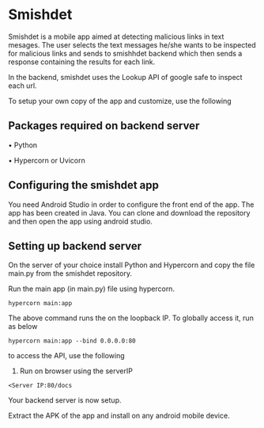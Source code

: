 # Smishdet
Smishdet is a mobile app aimed at detecting malicious links in text mesages. The user selects the text messages he/she wants to be inspected for malicious links and sends to smishhdet backend which then sends a response containing the results for each link. 

In the backend, smishdet uses the Lookup API of google safe to inspect each url. 

To setup your own copy of the app and customize, use the following

## Packages required on backend server

•	Python

•	Hypercorn or Uvicorn


## Configuring the smishdet app
You need Android Studio in order to configure the front end of the app. The app has been created in Java. You can clone and download the repository and then open the app using android studio.


## Setting up backend server

On the server of your choice install Python and Hypercorn and copy the file main.py from the smishdet repository. 

Run the main app (in main.py) file using hypercorn.

`hypercorn main:app`

The above command runs the on the loopback IP. To globally access it, run as below

`hypercorn main:app --bind 0.0.0.0:80`

to access the API, use the following

1) Run on browser using the serverIP

`<Server IP:80/docs`

Your backend server is now setup.

Extract the APK of the app and install on any android mobile device.


